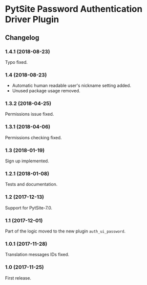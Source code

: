 # PytSite Password Authentication Driver Plugin


## Changelog


### 1.4.1 (2018-08-23)

Typo fixed.


### 1.4 (2018-08-23)

- Automatic human readable user's nickname setting added.
- Unused package usage removed.


### 1.3.2 (2018-04-25)

Permissions issue fixed.


### 1.3.1 (2018-04-06)

Permissions checking fixed.


### 1.3 (2018-01-19)

Sign up implemented.


### 1.2.1 (2018-01-08)

Tests and documentation.


### 1.2 (2017-12-13)

Support for PytSite-7.0.


### 1.1 (2017-12-01)

Part of the logic moved to the new plugin `auth_ui_password`.


### 1.0.1 (2017-11-28)

Translation messages IDs fixed.


### 1.0 (2017-11-25)

First release.

